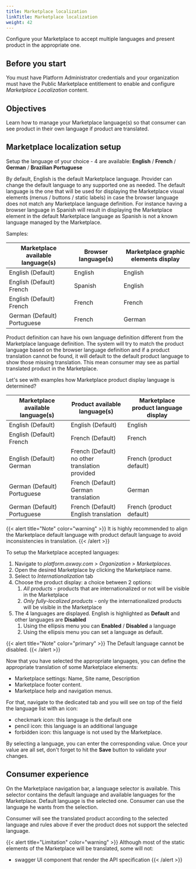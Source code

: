 ```yaml
---
title: Marketplace localization
linkTitle: Marketplace localization
weight: 42
---
```


Configure your Marketplace to accept multiple languages and present product in the appropriate one.

## Before you start

You must have Platform Administrator credentials and your organization must have the Public Marketplace entitlement to enable and configure *Marketplace Localization* content.

## Objectives

Learn how to manage your Marketplace language(s) so that consumer can see product in their own language if product are translated.

## Marketplace localization setup

Setup the language of your choice - 4 are available: **English** / **French** / **German** / **Brazilian Portuguese**

By default, English is the default Marketplace language. Provider can change the default language to any supported one as needed. The default language is the one that will be used for displaying the Marketplace visual elements (menus / buttons / static labels) in case the browser language does not match any Marketplace language definition. For instance having a browser language in Spanish will result in displaying the Marketplace element in the default Marketplace language as Spanish is not a known language managed by the Marketplace.

Samples:

| Marketplace available language(s) | Browser language(s)           | Marketplace graphic elements display |
| --------------------------------- | ----------------------------- |------------------------------------- |
| English (Default)                 | English                       | English                              |
| English (Default) </br> French    | Spanish                       | English                              |
| English (Default) </br> French    | French                        | French                               |
| German (Default) </br> Portuguese | French                        | German                               |

Product definition can have his own language definition different from the Marketplace language definition. The system will try to match the product language based on the browser language definition and if a product translation cannot be found, it will default to the default product language to show those missing translation. This mean consumer may see as partial translated product in the Marketplace.

Let's see with examples how Marketplace product display language is determined?

| Marketplace available language(s) | Product available language(s) | Marketplace product language display |
| --------------------------------- | ----------------------------- | ------------------------------------ |
| English (Default)                 | English (Default)             | English                              |
| English (Default) </br> French    | French (Default)              | French                               |
| English (Default) </br> German    | French (Default) </br> no other translation provided | French (product default)       |
| German (Default) </br> Portuguese | French (Default) </br> German translation | German                   |
| German (Default) </br> Portuguese | French (Default) </br> English translation | French (product default)                   |

{{< alert title="Note" color="warning" >}}
It is highly recommended to align the Marketplace default language with product default language to avoid inconsistencies in translation.
{{< /alert >}}

To setup the Marketplace accepted languages:

1. Navigate to *platform.axway.com > Organization > Marketplaces*.
2. Open the desired Marketplace by clicking the Marketplace name.
3. Select to *Internationalization* tab
4. Choose the product display: a choice between 2 options:
   1. *All products* - products that are internationalized or not will be visible in the Marketplace
   2. *Only fully-localized products* - only the internationalized products will be visible in the Marketplace
5. The 4 languages are displayed. English is highlighted as **Default** and other languages are **Disabled**
   1. Using the ellipsis menu you can **Enabled** / **Disabled** a language
   2. Using the ellipsis menu you can set a language as default.

{{< alert title="Note" color="primary" >}}
The Default language cannot be disabled.
{{< /alert >}}

Now that you have selected the appropriate languages, you can define the appropriate translation of some Marketplace elements:

* Marketplace settings: Name, Site name, Description
* Marketplace footer content.
* Marketplace help and navigation menus.

For that, navigate to the dedicated tab and you will see on top of the field the language list with an icon:

* checkmark icon: this language is the default one
* pencil icon: this language is an additional language
* forbidden icon: this language is not used by the Marketplace.

By selecting a language, you can enter the corresponding value. Once your value are all set, don't forget to hit the **Save** button to validate your changes.

## Consumer experience

On the Marketplace navigation bar, a language selector is available. This selector contains the default language and available languages for the Marketplace. Default language is the selected one. Consumer can use the language he wants from the selection.

Consumer will see the translated product according to the selected language and rules above if ever the product does not support the selected language.

{{< alert title="Limitation" color="warning" >}}
Although most of the static elements of the Marketplace will be translated, some will not:

* swagger UI component that render the API specification
{{< /alert >}}

